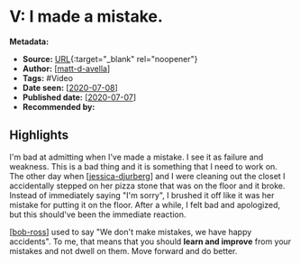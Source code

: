 # V: I made a mistake.

**Metadata:**

- **Source:** [URL](https://www.youtube.com/watch?v=1_oCgfgqFqA){:target="\_blank" rel="noopener"}
- **Author:** [[matt-d-avella]]
- **Tags:** #Video
- **Date seen:** [[2020-07-08]]
- **Published date:** [[2020-07-07]]
- **Recommended by:**

## Highlights

I'm bad at admitting when I've made a mistake. I see it as failure and weakness. This is a bad thing and it is something that I need to work on. The other day when [[jessica-djurberg]] and I were cleaning out the closet I accidentally stepped on her pizza stone that was on the floor and it broke. Instead of immediately saying "I'm sorry", I brushed it off like it was her mistake for putting it on the floor. After a while, I felt bad and apologized, but this should've been the immediate reaction.

[[bob-ross]] used to say "We don't make mistakes, we have happy accidents". To me, that means that you should **learn and improve** from your mistakes and not dwell on them. Move forward and do better.

[//begin]: # "Autogenerated link references for markdown compatibility"
[jessica-djurberg]: jessica-djurberg "Jessica Djurberg"
[bob-ross]: bob-ross "Bob Ross"
[matt-d-avella]: matt-d-avella "Matt D'Avella"
[2020-07-08]: 2020-07-08 "2020-07-08"
[2020-07-07]: 2020-07-07 "2020-07-07"
[//end]: # "Autogenerated link references"
